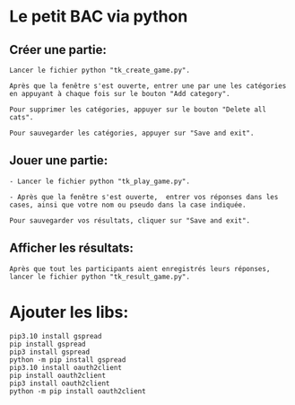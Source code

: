# **Le petit BAC via python**

## Créer une partie:

    Lancer le fichier python "tk_create_game.py".

    Après que la fenêtre s'est ouverte, entrer une par une les catégories en appuyant à chaque fois sur le bouton "Add category".

    Pour supprimer les catégories, appuyer sur le bouton "Delete all cats".

    Pour sauvegarder les catégories, appuyer sur "Save and exit".

## Jouer une partie:

    - Lancer le fichier python "tk_play_game.py".

    - Après que la fenêtre s'est ouverte,  entrer vos réponses dans les cases, ainsi que votre nom ou pseudo dans la case indiquée.

    Pour sauvegarder vos résultats, cliquer sur "Save and exit".

## Afficher les résultats:

    Après que tout les participants aient enregistrés leurs réponses, lancer le fichier python "tk_result_game.py".
    
    
    
# Ajouter les libs:

    pip3.10 install gspread
    pip install gspread
    pip3 install gspread
    python -m pip install gspread
    pip3.10 install oauth2client
    pip install oauth2client
    pip3 install oauth2client
    python -m pip install oauth2client
